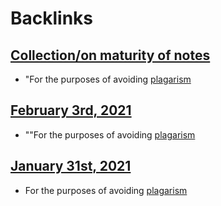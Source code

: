 
# Backlinks
## [Collection/on maturity of notes](<Collection/on maturity of notes.md>)
- "For the purposes of avoiding [plagarism](<plagarism.md>)

## [February 3rd, 2021](<February 3rd, 2021.md>)
- ""For the purposes of avoiding [plagarism](<plagarism.md>)

## [January 31st, 2021](<January 31st, 2021.md>)
- For the purposes of avoiding [plagarism](<plagarism.md>)

